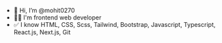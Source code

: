 - 👋 Hi, I’m @mohit0270
- ✌🏻 I'm frontend web developer
- ✅ I know HTML, CSS, Scss, Tailwind, Bootstrap, Javascript, Typescript, React.js, Next.js, Git

<!---
mohit27com/mohit27com is a ✨ special ✨ repository because its `README.md` (this file) appears on your GitHub profile.
You can click the Preview link to take a look at your changes.
--->
